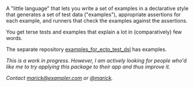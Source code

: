 A "little language" that lets you write a set of examples in a
declarative style that generates a set of test data ("examples"),
appropriate assertions for each example, and runners that check the
examples against the assertions.

You get terse tests and examples that explain a lot in (comparatively) few words. 

The separate repository [examples_for_ecto_test_dsl](https://github.com/marick/examples_for_ecto_test_dsl) has examples.

*This is a work in progress. However, I am actively looking for people who'd like me to try applying this package to their app and thus improve it.*

*Contact [marick@exampler.com](mailto:marick@exampler.com) or [@marick](https://twitter.com/marick/).*

